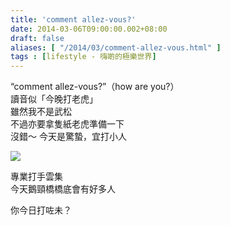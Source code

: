 ```yaml
---
title: 'comment allez-vous?'
date: 2014-03-06T09:00:00.002+08:00
draft: false
aliases: [ "/2014/03/comment-allez-vous.html" ]
tags : [lifestyle - 嗨啲的極樂世界]
---
```


“comment allez-vous?”（how are you?）  
讀音似「今晚打老虎」  
雖然我不是武松  
不過亦要拿隻紙老虎準備一下  
沒錯～ 今天是驚蟄，宜打小人  

![](/images/tiger.jpg)

專業打手雲集  
今天鵝頸橋橋底會有好多人  
  
你今日打咗未？
